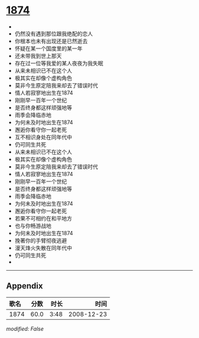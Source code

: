 # [1874](https://music.163.com/song?id=30569061)

* 
* 仍然没有遇到那位跟我绝配的恋人
* 你根本也未有出现还是已然逝去
* 怀疑在某一个国度里的某一年
* 还未带我到世上那天
* 存在过一位等我爱的某人夜夜为我失眠
* 从来未相识已不在这个人
* 极其实在却像个虚构角色
* 莫非今生原定陪我来却去了错误时代
* 情人若寂寥地出生在1874
* 刚刚早一百年一个世纪
* 是否终身都这样顽强地等
* 雨季会降临赤地
* 为何未及时地出生在1874
* 邂逅你看守你一起老死
* 互不相识身处在同年代中
* 仍可同生共死
* 从来未相识已不在这个人
* 极其实在却像个虚构角色
* 莫非今生原定陪我来却去了错误时代
* 情人若寂寥地出生在1874
* 刚刚早一百年一个世纪
* 是否终身都这样顽强地等
* 雨季会降临赤地
* 为何未及时地出生在1874
* 邂逅你看守你一起老死
* 若果不可相约在和平地方
* 也与你畅游战地
* 为何未及时地出生在1874
* 挽著你的手臂彻夜逃避
* 漫天烽火失散在同年代中
* 仍可同生共死
* 


---

## Appendix

|歌名|分数|时长|时间|
|:---|:---:|---:|---:|
|1874|60.0|3:48|2008-12-23

*modified: False*
